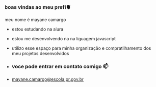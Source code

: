 ### boas vindas ao meu prefi🫀

meu nome é mayane camargo 

- estou estudando na alura
- estou me desenvolvendo na na liguagem javascript
- utilizo esse espaço para minha organização e compratilhamento dos meu projetos desenvolvidos

- ### voce pode entrar em contato comigo 📫

- mayane.camargo@escola.pr.gov.br


 
